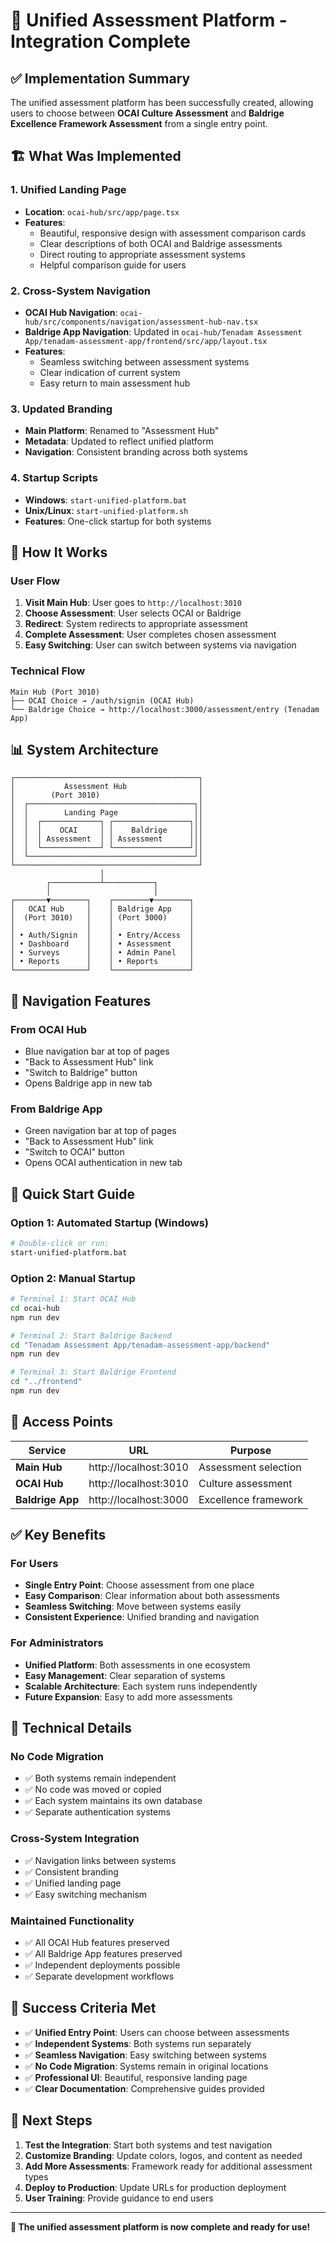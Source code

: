 # 🎯 Unified Assessment Platform - Integration Complete

## ✅ **Implementation Summary**

The unified assessment platform has been successfully created, allowing users to choose between **OCAI Culture Assessment** and **Baldrige Excellence Framework Assessment** from a single entry point.

## 🏗️ **What Was Implemented**

### **1. Unified Landing Page**
- **Location**: `ocai-hub/src/app/page.tsx`
- **Features**:
  - Beautiful, responsive design with assessment comparison cards
  - Clear descriptions of both OCAI and Baldrige assessments
  - Direct routing to appropriate assessment systems
  - Helpful comparison guide for users

### **2. Cross-System Navigation**
- **OCAI Hub Navigation**: `ocai-hub/src/components/navigation/assessment-hub-nav.tsx`
- **Baldrige App Navigation**: Updated in `ocai-hub/Tenadam Assessment App/tenadam-assessment-app/frontend/src/app/layout.tsx`
- **Features**:
  - Seamless switching between assessment systems
  - Clear indication of current system
  - Easy return to main assessment hub

### **3. Updated Branding**
- **Main Platform**: Renamed to "Assessment Hub"
- **Metadata**: Updated to reflect unified platform
- **Navigation**: Consistent branding across both systems

### **4. Startup Scripts**
- **Windows**: `start-unified-platform.bat`
- **Unix/Linux**: `start-unified-platform.sh`
- **Features**: One-click startup for both systems

## 🎯 **How It Works**

### **User Flow**
1. **Visit Main Hub**: User goes to `http://localhost:3010`
2. **Choose Assessment**: User selects OCAI or Baldrige
3. **Redirect**: System redirects to appropriate assessment
4. **Complete Assessment**: User completes chosen assessment
5. **Easy Switching**: User can switch between systems via navigation

### **Technical Flow**
```
Main Hub (Port 3010)
├── OCAI Choice → /auth/signin (OCAI Hub)
└── Baldrige Choice → http://localhost:3000/assessment/entry (Tenadam App)
```

## 📊 **System Architecture**

```
┌─────────────────────────────────────────┐
│           Assessment Hub                │
│        (Port 3010)                      │
│  ┌─────────────────────────────────────┐│
│  │        Landing Page                 ││
│  │  ┌─────────────┐ ┌─────────────────┐││
│  │  │    OCAI     │ │    Baldrige     │││
│  │  │ Assessment  │ │ Assessment      │││
│  │  └─────────────┘ └─────────────────┘││
│  └─────────────────────────────────────┘│
└─────────────────────────────────────────┘
                    │
        ┌───────────┴───────────┐
        │                       │
┌───────▼────────┐    ┌────────▼────────┐
│   OCAI Hub     │    │ Baldrige App    │
│  (Port 3010)   │    │ (Port 3000)     │
│                │    │                 │
│ • Auth/Signin  │    │ • Entry/Access  │
│ • Dashboard    │    │ • Assessment    │
│ • Surveys      │    │ • Admin Panel   │
│ • Reports      │    │ • Reports       │
└────────────────┘    └─────────────────┘
```

## 🔄 **Navigation Features**

### **From OCAI Hub**
- Blue navigation bar at top of pages
- "Back to Assessment Hub" link
- "Switch to Baldrige" button
- Opens Baldrige app in new tab

### **From Baldrige App**
- Green navigation bar at top of pages
- "Back to Assessment Hub" link
- "Switch to OCAI" button
- Opens OCAI authentication in new tab

## 🚀 **Quick Start Guide**

### **Option 1: Automated Startup (Windows)**
```bash
# Double-click or run:
start-unified-platform.bat
```

### **Option 2: Manual Startup**
```bash
# Terminal 1: Start OCAI Hub
cd ocai-hub
npm run dev

# Terminal 2: Start Baldrige Backend
cd "Tenadam Assessment App/tenadam-assessment-app/backend"
npm run dev

# Terminal 3: Start Baldrige Frontend
cd "../frontend"
npm run dev
```

## 📍 **Access Points**

| Service | URL | Purpose |
|---------|-----|---------|
| **Main Hub** | http://localhost:3010 | Assessment selection |
| **OCAI Hub** | http://localhost:3010 | Culture assessment |
| **Baldrige App** | http://localhost:3000 | Excellence framework |

## ✅ **Key Benefits**

### **For Users**
- **Single Entry Point**: Choose assessment from one place
- **Easy Comparison**: Clear information about both assessments
- **Seamless Switching**: Move between systems easily
- **Consistent Experience**: Unified branding and navigation

### **For Administrators**
- **Unified Platform**: Both assessments in one ecosystem
- **Easy Management**: Clear separation of systems
- **Scalable Architecture**: Each system runs independently
- **Future Expansion**: Easy to add more assessments

## 🔧 **Technical Details**

### **No Code Migration**
- ✅ Both systems remain independent
- ✅ No code was moved or copied
- ✅ Each system maintains its own database
- ✅ Separate authentication systems

### **Cross-System Integration**
- ✅ Navigation links between systems
- ✅ Consistent branding
- ✅ Unified landing page
- ✅ Easy switching mechanism

### **Maintained Functionality**
- ✅ All OCAI Hub features preserved
- ✅ All Baldrige App features preserved
- ✅ Independent deployments possible
- ✅ Separate development workflows

## 🎉 **Success Criteria Met**

- ✅ **Unified Entry Point**: Users can choose between assessments
- ✅ **Independent Systems**: Both systems run separately
- ✅ **Seamless Navigation**: Easy switching between systems
- ✅ **No Code Migration**: Systems remain in original locations
- ✅ **Professional UI**: Beautiful, responsive landing page
- ✅ **Clear Documentation**: Comprehensive guides provided

## 🚀 **Next Steps**

1. **Test the Integration**: Start both systems and test navigation
2. **Customize Branding**: Update colors, logos, and content as needed
3. **Add More Assessments**: Framework ready for additional assessment types
4. **Deploy to Production**: Update URLs for production deployment
5. **User Training**: Provide guidance to end users

---

**🎯 The unified assessment platform is now complete and ready for use!**
